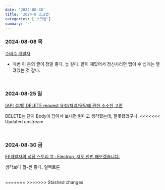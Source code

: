 ```yaml
---
date: '2024-08-30'
title: '2024-8 스크랩'
categories: ['스크랩']
summary: '-'
---
```


### 2024-08-08 목

[수비수 개발자](https://jeho.page/essay/2024/08/08/defense-fun.html)

- 매번 이 분의 글이 정말 좋다. 늪 같다. 글이 재밌어서 정신차리면 탭이 수 십개는 열려있는 것 같다.

<br/>

### 2024-08-25 일

[[API 설계] DELETE request 요청/처리/응답에 관한 소소한 고민](https://humblego.tistory.com/18)

DELETE는 단지 Body에 담아서 보내면 된다고 생각했는데, 잘못됐었구나.
<<<<<<< Updated upstream

<br/>

### 2024-08-30 금

[FE개발자의 성장 스토리 11 : Electron, 저도 한번 해보겠습니다.](https://tech.kakao.com/posts/453)

생각보다 훨-씬 좋다. 일렉트론

<br/>
=======
>>>>>>> Stashed changes

